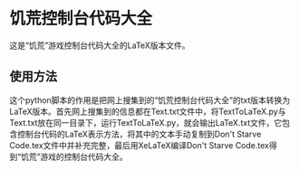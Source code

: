 # 饥荒控制台代码大全 #

这是“饥荒”游戏控制台代码大全的LaTeX版本文件。

## 使用方法 ##

这个python脚本的作用是把网上搜集到的“饥荒控制台代码大全”的txt版本转换为LaTeX版本。首先网上搜集到的信息都在Text.txt文件中，将TextToLaTeX.py与Text.txt放在同一目录下，运行TextToLaTeX.py，就会输出LaTeX.txt文件，它包含控制台代码的LaTeX表示方法，将其中的文本手动复制到Don't Starve Code.tex文件中并补充完整，最后用XeLaTeX编译Don't Starve Code.tex得到“饥荒”游戏的控制台代码大全。
